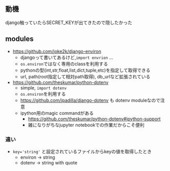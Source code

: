 ## 動機
django触っていたらSECRET_KEYが出てきたので隠したかった

## modules
- https://github.com/joke2k/django-environ
    - djangoって書いてあるけど,`import envrion` ...
    - `os.environ`ではなく専用のclassを利用する
    - pythonの型(int,str,float,list,dict,tuple,etc)を指定して取得できる
    - url, path(root指定して相対path取得), db_urlなど拡張されている
- https://github.com/theskumar/python-dotenv
    - simple, `import dotenv`
    - `os.environ`を利用する
    - https://github.com/jpadilla/django-dotenv も dotenv moduleなので注意
    - ipython用のmagic commandがある
        - https://github.com/theskumar/python-dotenv#ipython-support
        - 雑になりがちなjupyter notebookでの作業だからこそ便利


### 違い
- `key='string'` と設定されているファイルからkeyの値を取得したとき
    - environ -> string
    - dotenv -> string with quote
